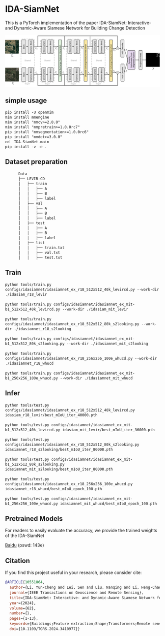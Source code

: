# IDA-SiamNet
This is a PyTorch implementation of the paper IDA-SiamNet: Interactive- and Dynamic-Aware Siamese Network for Building Change Detection

![Overall Framework](README_img/overallframework.svg)

## simple usage
```
pip install -U openmim
mim install mmengine
mim install "mmcv>=2.0.0"
mim install "mmpretrain>=1.0.0rc7"
pip install "mmsegmentation>=1.0.0rc6"
pip install "mmdet>=3.0.0"
cd  IDA-SiamNet-main
pip install -v -e .
```

## Dataset preparation
```
      Data
      ├── LEVIR-CD
      │   ├── train
      │   │   ├── A
      │   │   ├── B
      │   │   ├── label
      │   ├── val
      │   │   ├── A
      │   │   ├── B
      │   │   ├── label
      │   ├── test
      │   │   ├── A
      │   │   ├── B
      │   │   ├── label
      │   ├── list
      │   │   ├── train.txt
      │   │   ├── val.txt
      │   │   ├── test.txt
```
## Train
```
python tools/train.py configs/idasiamnet/idasiamnet_ex_r18_512x512_40k_levircd.py --work-dir ./idasiam_r18_levir

python tools/train.py configs/idasiamnet/idasiamnet_ex_mit-b1_512x512_40k_levircd.py --work-dir ./idasiam_mit_levir

python tools/train.py configs/idasiamnet/idasiamnet_ex_r18_512x512_80k_s2looking.py --work-dir ./idasiamnet_r18_s2looking

python tools/train.py configs/idasiamnet/idasiamnet_ex_mit-b1_512x512_80k_s2looking.py --work-dir ./idasiamnet_mit_s2looking

python tools/train.py configs/idasiamnet/idasiamnet_ex_r18_256x256_100e_whucd.py --work-dir ./idasiamnet_r18_whucd

python tools/train.py configs/idasiamnet/idasiamnet_ex_mit-b1_256x256_100e_whucd.py --work-dir ./idasiamnet_mit_whucd
```

## Infer
```
python tools/test.py configs/idasiamnet/idasiamnet_ex_r18_512x512_40k_levircd.py idasiam_r18_levir/best_mIoU_iter_40000.pth

python tools/test.py configs/idasiamnet/idasiamnet_ex_mit-b1_512x512_40k_levircd.py idasiam_mit_levir/best_mIoU_iter_36000.pth

python tools/test.py configs/idasiamnet/idasiamnet_ex_r18_512x512_80k_s2looking.py idasiamnet_r18_s2looking/best_mIoU_iter_80000.pth

python tools/test.py configs/idasiamnet/idasiamnet_ex_mit-b1_512x512_80k_s2looking.py idasiamnet_mit_s2looking/best_mIoU_iter_80000.pth

python tools/test.py configs/idasiamnet/idasiamnet_ex_r18_256x256_100e_whucd.py idasiamnet_r18_whucd/best_mIoU_epoch_100.pth

python tools/test.py configs/idasiamnet/idasiamnet_ex_mit-b1_256x256_100e_whucd.py idasiamnet_mit_whucd/best_mIoU_epoch_100.pth
```

## Pretrained Models

For readers to easily evaluate the accuracy, we provide the trained weights of the IDA-SiamNet

[Baidu](https://pan.baidu.com/s/132MzdDZLxIdzf-cNgXjNfw) (pswd: 143e)

## Citation

If you find this project useful in your research, please consider cite:

```bibtex
@ARTICLE{10551864,
  author={Li, Yun-Cheng and Lei, Sen and Liu, Nanqing and Li, Heng-Chao and Du, Qian},
  journal={IEEE Transactions on Geoscience and Remote Sensing}, 
  title={IDA-SiamNet: Interactive- and Dynamic-Aware Siamese Network for Building Change Detection}, 
  year={2024},
  volume={62},
  number={},
  pages={1-13},
  keywords={Buildings;Feature extraction;Shape;Transformers;Remote sensing;Decoding;Architecture;Building change detection (BCD);feature alignment;feature interaction;remote sensing image;Siamese network},
  doi={10.1109/TGRS.2024.3410977}}
```

